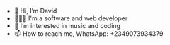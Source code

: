 - 👋 Hi, I’m David
- 👩🏾‍💻 I'm a software and web developer
- 👀 I’m interested in music and coding
- 📫 How to reach me, WhatsApp: +2349073934379

<!---
diaDevCoder/diaDevCoder is a ✨ special ✨ repository because its `README.md` (this file) appears on your GitHub profile.
You can click the Preview link to take a look at your changes.
--->
